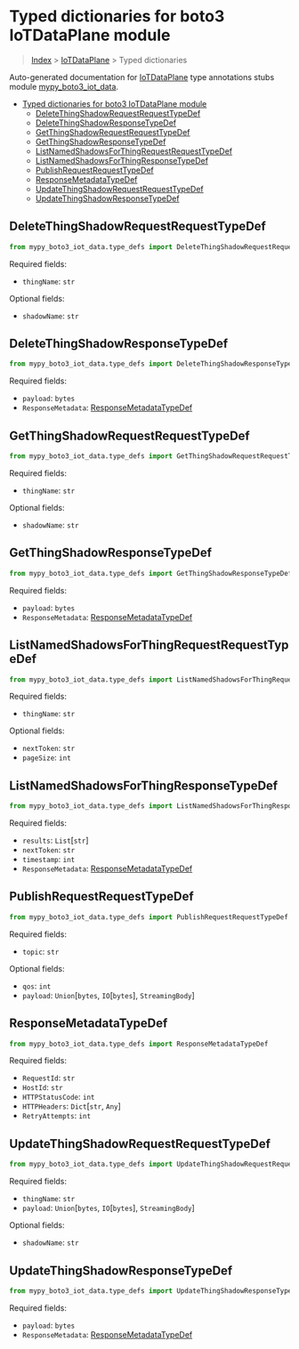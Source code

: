 # Typed dictionaries for boto3 IoTDataPlane module

> [Index](..) > [IoTDataPlane](.) > Typed dictionaries

Auto-generated documentation for
[IoTDataPlane](https://boto3.amazonaws.com/v1/documentation/api/latest/reference/services/iot-data.html#IoTDataPlane)
type annotations stubs module
[mypy_boto3_iot_data](https://pypi.org/project/mypy-boto3-iot-data/).

- [Typed dictionaries for boto3 IoTDataPlane module](#typed-dictionaries-for-boto3-iotdataplane-module)
  - [DeleteThingShadowRequestRequestTypeDef](#deletethingshadowrequestrequesttypedef)
  - [DeleteThingShadowResponseTypeDef](#deletethingshadowresponsetypedef)
  - [GetThingShadowRequestRequestTypeDef](#getthingshadowrequestrequesttypedef)
  - [GetThingShadowResponseTypeDef](#getthingshadowresponsetypedef)
  - [ListNamedShadowsForThingRequestRequestTypeDef](#listnamedshadowsforthingrequestrequesttypedef)
  - [ListNamedShadowsForThingResponseTypeDef](#listnamedshadowsforthingresponsetypedef)
  - [PublishRequestRequestTypeDef](#publishrequestrequesttypedef)
  - [ResponseMetadataTypeDef](#responsemetadatatypedef)
  - [UpdateThingShadowRequestRequestTypeDef](#updatethingshadowrequestrequesttypedef)
  - [UpdateThingShadowResponseTypeDef](#updatethingshadowresponsetypedef)

## DeleteThingShadowRequestRequestTypeDef

```python
from mypy_boto3_iot_data.type_defs import DeleteThingShadowRequestRequestTypeDef
```

Required fields:

- `thingName`: `str`

Optional fields:

- `shadowName`: `str`

## DeleteThingShadowResponseTypeDef

```python
from mypy_boto3_iot_data.type_defs import DeleteThingShadowResponseTypeDef
```

Required fields:

- `payload`: `bytes`
- `ResponseMetadata`:
  [ResponseMetadataTypeDef](./type_defs.md#responsemetadatatypedef)

## GetThingShadowRequestRequestTypeDef

```python
from mypy_boto3_iot_data.type_defs import GetThingShadowRequestRequestTypeDef
```

Required fields:

- `thingName`: `str`

Optional fields:

- `shadowName`: `str`

## GetThingShadowResponseTypeDef

```python
from mypy_boto3_iot_data.type_defs import GetThingShadowResponseTypeDef
```

Required fields:

- `payload`: `bytes`
- `ResponseMetadata`:
  [ResponseMetadataTypeDef](./type_defs.md#responsemetadatatypedef)

## ListNamedShadowsForThingRequestRequestTypeDef

```python
from mypy_boto3_iot_data.type_defs import ListNamedShadowsForThingRequestRequestTypeDef
```

Required fields:

- `thingName`: `str`

Optional fields:

- `nextToken`: `str`
- `pageSize`: `int`

## ListNamedShadowsForThingResponseTypeDef

```python
from mypy_boto3_iot_data.type_defs import ListNamedShadowsForThingResponseTypeDef
```

Required fields:

- `results`: `List`\[`str`\]
- `nextToken`: `str`
- `timestamp`: `int`
- `ResponseMetadata`:
  [ResponseMetadataTypeDef](./type_defs.md#responsemetadatatypedef)

## PublishRequestRequestTypeDef

```python
from mypy_boto3_iot_data.type_defs import PublishRequestRequestTypeDef
```

Required fields:

- `topic`: `str`

Optional fields:

- `qos`: `int`
- `payload`: `Union`\[`bytes`, `IO`\[`bytes`\], `StreamingBody`\]

## ResponseMetadataTypeDef

```python
from mypy_boto3_iot_data.type_defs import ResponseMetadataTypeDef
```

Required fields:

- `RequestId`: `str`
- `HostId`: `str`
- `HTTPStatusCode`: `int`
- `HTTPHeaders`: `Dict`\[`str`, `Any`\]
- `RetryAttempts`: `int`

## UpdateThingShadowRequestRequestTypeDef

```python
from mypy_boto3_iot_data.type_defs import UpdateThingShadowRequestRequestTypeDef
```

Required fields:

- `thingName`: `str`
- `payload`: `Union`\[`bytes`, `IO`\[`bytes`\], `StreamingBody`\]

Optional fields:

- `shadowName`: `str`

## UpdateThingShadowResponseTypeDef

```python
from mypy_boto3_iot_data.type_defs import UpdateThingShadowResponseTypeDef
```

Required fields:

- `payload`: `bytes`
- `ResponseMetadata`:
  [ResponseMetadataTypeDef](./type_defs.md#responsemetadatatypedef)
